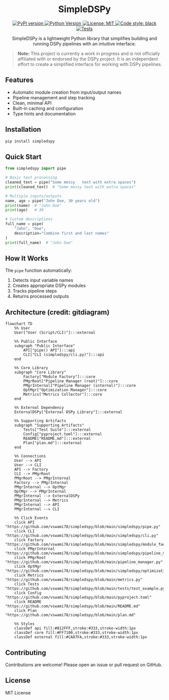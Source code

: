 <h1 align="center">SimpleDSPy</h1>

<p align="center">
  <a href="https://pypi.org/project/simpledspy/">
    <img src="https://img.shields.io/static/v1?style=for-the-badge&label=PyPI&message=simpledspy&color=blue" alt="PyPI version">
  </a>
  <a href="https://pypi.org/project/simpledspy/">
    <img src="https://img.shields.io/static/v1?style=for-the-badge&label=Python&message=3.9+%7C+3.10+%7C+3.11&color=blue" alt="Python Version">
  </a>
  <a href="https://opensource.org/licenses/MIT">
    <img src="https://img.shields.io/static/v1?style=for-the-badge&label=License&message=MIT&color=blue" alt="License: MIT">
  </a>
  <a href="https://github.com/psf/black">
    <img src="https://img.shields.io/static/v1?style=for-the-badge&label=Code%20Style&message=Black&color=black" alt="Code style: black">
  </a>
  <a href="https://github.com/tomdoerr/simpledspy/actions/workflows/tests.yml">
    <img src="https://img.shields.io/static/v1?style=for-the-badge&label=Tests&message=Passing&color=green" alt="Tests">
  </a>
</p>

<p align="center">
  SimpleDSPy is a lightweight Python library that simplifies building and running DSPy pipelines with an intuitive interface.
</p>

> **Note:** This project is currently a work in progress and is not officially affiliated with or endorsed by the DSPy project. It is an independent effort to create a simplified interface for working with DSPy pipelines.

## Features

- Automatic module creation from input/output names
- Pipeline management and step tracking
- Clean, minimal API
- Built-in caching and configuration
- Type hints and documentation

## Installation

```bash
pip install simpledspy
```

## Quick Start

```python
from simpledspy import pipe

# Basic text processing
cleaned_text = pipe("Some messy   text with extra spaces")
print(cleaned_text)  # "Some messy text with extra spaces"

# Multiple inputs/outputs
name, age = pipe("John Doe, 30 years old")
print(name)  # "John Doe"
print(age)   # 30

# Custom descriptions
full_name = pipe(
    "John", "Doe", 
    description="Combine first and last names"
)
print(full_name)  # "John Doe"
```

## How It Works

The `pipe` function automatically:
1. Detects input variable names
2. Creates appropriate DSPy modules
3. Tracks pipeline steps
4. Returns processed outputs

## Architecture (credit: gitdiagram)

```mermaid
flowchart TD
    %% User
    User["User (Script/CLI)"]:::external

    %% Public Interface
    subgraph "Public Interface"
        API["pipe() API"]:::api
        CLI["CLI (simpledspy/cli.py)"]:::api
    end

    %% Core Library
    subgraph "Core Library"
        Factory["Module Factory"]:::core
        PMgrRoot["Pipeline Manager (root)"]:::core
        PMgrInternal["Pipeline Manager (internal)"]:::core
        OptMgr["Optimization Manager"]:::core
        Metrics["Metrics Collector"]:::core
    end

    %% External Dependency
    ExternalDSPy["External DSPy Library"]:::external

    %% Supporting Artifacts
    subgraph "Supporting Artifacts"
        Tests["Test Suite"]:::external
        Config["pyproject.toml"]:::external
        README["README.md"]:::external
        Plan["plan.md"]:::external
    end

    %% Connections
    User --> API
    User --> CLI
    API --> Factory
    CLI --> PMgrRoot
    PMgrRoot --> PMgrInternal
    Factory --> PMgrInternal
    PMgrInternal --> OptMgr
    OptMgr --> PMgrInternal
    PMgrInternal --> ExternalDSPy
    PMgrInternal --> Metrics
    PMgrInternal --> API
    PMgrInternal --> CLI

    %% Click Events
    click API "https://github.com/vswami78/simpledspy/blob/main/simpledspy/pipe.py"
    click CLI "https://github.com/vswami78/simpledspy/blob/main/simpledspy/cli.py"
    click Factory "https://github.com/vswami78/simpledspy/blob/main/simpledspy/module_factory.py"
    click PMgrInternal "https://github.com/vswami78/simpledspy/blob/main/simpledspy/pipeline_manager.py"
    click PMgrRoot "https://github.com/vswami78/simpledspy/blob/main/pipeline_manager.py"
    click OptMgr "https://github.com/vswami78/simpledspy/blob/main/simpledspy/optimization_manager.py"
    click Metrics "https://github.com/vswami78/simpledspy/blob/main/metrics.py"
    click Tests "https://github.com/vswami78/simpledspy/blob/main/tests/test_example.py"
    click Config "https://github.com/vswami78/simpledspy/blob/main/pyproject.toml"
    click README "https://github.com/vswami78/simpledspy/blob/main/README.md"
    click Plan "https://github.com/vswami78/simpledspy/blob/main/plan.md"

    %% Styles
    classDef api fill:#812FFF,stroke:#333,stroke-width:1px
    classDef core fill:#FF7100,stroke:#333,stroke-width:1px
    classDef external fill:#CA87FA,stroke:#333,stroke-width:1px
```
## Contributing

Contributions are welcome! Please open an issue or pull request on GitHub.

## License

MIT License

